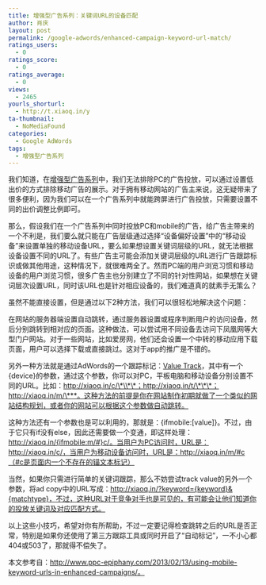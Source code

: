 ```yaml
---
title: 增强型广告系列：关键词URL的设备匹配
author: 肖庆
layout: post
permalink: /google-adwords/enhanced-campaign-keyword-url-match/
ratings_users:
  - 0
ratings_score:
  - 0
ratings_average:
  - 0
views:
  - 2465
yourls_shorturl:
  - http://t.xiaoq.in/y
ta-thumbnail:
  - NoMediaFound
categories:
  - Google AdWords
tags:
  - 增强型广告系列
---
```

我们知道，在<span class='wp_keywordlink_affiliate'><a href="http://blog.xiaoq.in/tag/%e5%a2%9e%e5%bc%ba%e5%9e%8b%e5%b9%bf%e5%91%8a%e7%b3%bb%e5%88%97/" title="查看增强型广告系列中的全部文章" target="_blank">增强型广告系列</a></span>中，我们无法排除PC的广告投放，可以通过设置低出价的方式排除移动广告的展示。对于拥有移动网站的广告主来说，这无疑带来了很多便利，因为我们可以在一个广告系列中就能跨屏进行广告投放，只需要设置不同的出价调整比例即可。

那么，假设我们在一个广告系列中同时投放PC和mobile的广告，给广告主带来的一个不利是，我们要么就只能在广告层级通过选择“设备偏好设置”中的“移动设备”来设置单独的移动设备URL，要么如果想设置关键词层级的URL，就无法根据设备设置不同的URL了。有些广告主可能会添加关键词层级的URL进行广告跟踪标识或做其他用途，这种情况下，就很难两全了。然而PC端的用户浏览习惯和移动设备的用户浏览习惯，很多广告主也分别建立了不同的针对性网站，如果想在关键词层次设置URL，同时该URL也是针对相应设备的，我们难道真的就素手无策么？

虽然不能直接设置，但是通过以下2种方法，我们可以很轻松地解决这个问题：

在网站的服务器端设置自动跳转，通过服务器设置或程序判断用户的访问设备，然后分别跳转到相对应的页面。这种做法，可以尝试用不同设备去访问下凤凰网等大型门户网站。对于一些网站，比如爱房网，他们还会设置一个中转的移动应用下载页面，用户可以选择下载或直接跳过。这对于app的推广是不错的。

另外一种方法就是通过AdWords的一个跟踪标记：<a title="Value Track" href="http://support.google.com/adwords/answer/2375447" target="_blank">Value Track</a>，其中有一个{device}的参数，通过这个参数，你可以对PC，平板电脑和移动设备分别设置不同的URL。比如：http://xiaoq.in/c/\*\\*\*；http://xiaoq.in/t/\*\*\*；http://xiaoq.in/m/\***。这种方法的前提是你在网站制作初期就做了一个类似的网站结构规划，或者你的网站可以根据这个参数做自动跳转。

这种方法还有一个参数也是可以利用的，那就是：{ifmobile:[value]}。不过，由于它只有if没有else，因此还需要做一个变通，即这样处理：http://xiaoq.in/{ifmobile:m/#}c/。当用户为PC访问时，URL是：http://xiaoq.in/c/，当用户为移动设备访问时，URL是：http://xiaoq.in/m/#c（#c是页面内一个不存在的锚文本标记）

当然，如果你只需进行简单的关键词跟踪，那么不妨尝试track value的另外一个参数，将ad copy中的URL写成：http://xiaoq.in/?keyword={keyword}&{matchtype}，不过，这种URL对于竞争对手也是可见的，有可能会让他们知道你的投放关键词及对应匹配方式。

以上这些小技巧，希望对你有所帮助，不过一定要记得检查跳转之后的URL是否正常，特别是如果你还使用了第三方跟踪工具或同时开启了“自动标记”，一不小心都404或503了，那就得不偿失了。

本文参考自：http://www.ppc-epiphany.com/2013/02/13/using-mobile-keyword-urls-in-enhanced-campaigns/。